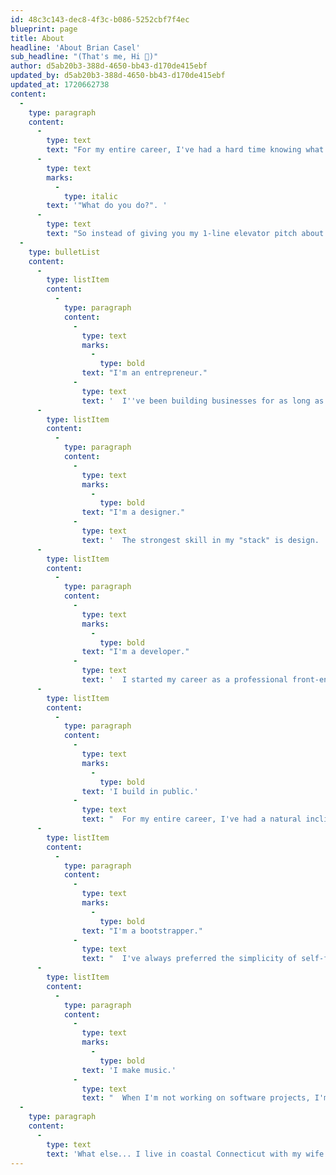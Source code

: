 ```yaml
---
id: 48c3c143-dec8-4f3c-b086-5252cbf7f4ec
blueprint: page
title: About
headline: 'About Brian Casel'
sub_headline: "(That's me, Hi 👋)"
author: d5ab20b3-388d-4650-bb43-d170de415ebf
updated_by: d5ab20b3-388d-4650-bb43-d170de415ebf
updated_at: 1720662738
content:
  -
    type: paragraph
    content:
      -
        type: text
        text: "For my entire career, I've had a hard time knowing what to say when someone asks me, "
      -
        type: text
        marks:
          -
            type: italic
        text: '"What do you do?". '
      -
        type: text
        text: "So instead of giving you my 1-line elevator pitch about me, I'll give it to you in bullet list form (my favorite):"
  -
    type: bulletList
    content:
      -
        type: listItem
        content:
          -
            type: paragraph
            content:
              -
                type: text
                marks:
                  -
                    type: bold
                text: "I'm an entrepreneur."
              -
                type: text
                text: '  I''ve been building businesses for as long as I can remember.  I became "unemployable" in 2008 when I left my last salary job to go freelance as a web designer, and I''ve been building businesses on the internet ever since.'
      -
        type: listItem
        content:
          -
            type: paragraph
            content:
              -
                type: text
                marks:
                  -
                    type: bold
                text: "I'm a designer."
              -
                type: text
                text: '  The strongest skill in my "stack" is design.  Specifically, user interface design.  I''ve always been obsessed with how a user experiences a web application.  CSS is my design medium of choice :)'
      -
        type: listItem
        content:
          -
            type: paragraph
            content:
              -
                type: text
                marks:
                  -
                    type: bold
                text: "I'm a developer."
              -
                type: text
                text: '  I started my career as a professional front-end developer but later expanded to become a full stack developer (I build apps using Ruby on Rails, mostly.)'
      -
        type: listItem
        content:
          -
            type: paragraph
            content:
              -
                type: text
                marks:
                  -
                    type: bold
                text: 'I build in public.'
              -
                type: text
                text: "  For my entire career, I've had a natural inclination to share as much of work in public — through my podcasts, Twitter, my newsletter, or on YouTube.  Why?  Because we're incredibly lucky to work in an industry that shares so openly and helps eachother level up.  It's only right to contribute my part."
      -
        type: listItem
        content:
          -
            type: paragraph
            content:
              -
                type: text
                marks:
                  -
                    type: bold
                text: "I'm a bootstrapper."
              -
                type: text
                text: "  I've always preferred the simplicity of self-funding all of my businesses by focusing on revenue and profitability.  Build a thing and sell it.  Simple.  A few years back I took a (relatively) small investment for one of my businesses (Clarityflow) but remained bootstrapped for everything else."
      -
        type: listItem
        content:
          -
            type: paragraph
            content:
              -
                type: text
                marks:
                  -
                    type: bold
                text: 'I make music.'
              -
                type: text
                text: "  When I'm not working on software projects, I'm often working on music projects in my home production studio.  I'm a lifelong guitarist, songwriter, and hobby music production.  Someday I hope to publish some songs.  Someday. "
  -
    type: paragraph
    content:
      -
        type: text
        text: 'What else... I live in coastal Connecticut with my wife and 2 daughters (born 2014 and 2016).  We love to travel the world, watch the Mets and Knicks, and spend as much time outdoors as we can.'
---
```

